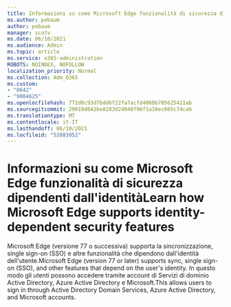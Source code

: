 ```yaml
---
title: Informazioni su come Microsoft Edge funzionalità di sicurezza dipendenti dall'identità
ms.author: pebaum
author: pebaum
manager: scotv
ms.date: 06/10/2021
ms.audience: Admin
ms.topic: article
ms.service: o365-administration
ROBOTS: NOINDEX, NOFOLLOW
localization_priority: Normal
ms.collection: Adm_O365
ms.custom:
- "8642"
- "9004625"
ms.openlocfilehash: 772d8c93d7bdd6f22fa7acfd4060b705625421ab
ms.sourcegitcommit: 29019d042be8283d24048f96f1a16ec865c74ca6
ms.translationtype: MT
ms.contentlocale: it-IT
ms.lasthandoff: 06/10/2021
ms.locfileid: "52883052"
---
```

# <a name="learn-how-microsoft-edge-supports-identity-dependent-security-features"></a><span data-ttu-id="3e14c-102">Informazioni su come Microsoft Edge funzionalità di sicurezza dipendenti dall'identità</span><span class="sxs-lookup"><span data-stu-id="3e14c-102">Learn how Microsoft Edge supports identity-dependent security features</span></span>

<span data-ttu-id="3e14c-103">Microsoft Edge (versione 77 o successiva) supporta la sincronizzazione, single sign-on (SSO) e altre funzionalità che dipendono dall'identità dell'utente.</span><span class="sxs-lookup"><span data-stu-id="3e14c-103">Microsoft Edge (version 77 or later) supports sync, single sign-on (SSO), and other features that depend on the user's identity.</span></span> <span data-ttu-id="3e14c-104">In questo modo gli utenti possono accedere tramite account di Servizi di dominio Active Directory, Azure Active Directory e Microsoft.</span><span class="sxs-lookup"><span data-stu-id="3e14c-104">This allows users to sign in through Active Directory Domain Services, Azure Active Directory, and Microsoft accounts.</span></span>
